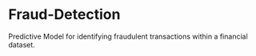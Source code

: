 # Fraud-Detection
Predictive Model for identifying fraudulent transactions within a financial dataset.
